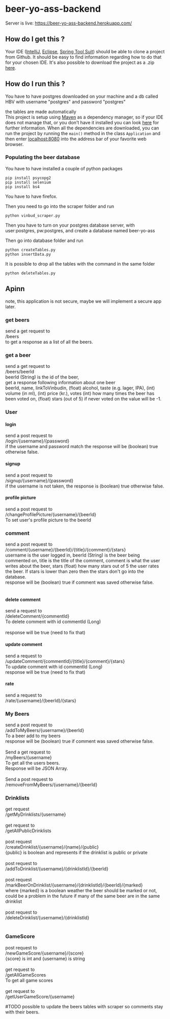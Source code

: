 # beer-yo-ass-backend

Server is live: https://beer-yo-ass-backend.herokuapp.com/

## How do I get this ?
Your IDE ([IntelliJ](https://www.jetbrains.com/idea/), [Eclipse](https://eclipse.org/), [Spring Tool Suit](https://spring.io/tools)) should be able to clone a project from Github.
It should be easy to find information regarding how to do that for your chosen IDE.
It's also possible to download the project as a .zip [here](https://github.com/mbook/SpringBootMVC/archive/master.zip).

## How do I run this ?
You have to have postgres downloaded on your machine and a db called HBV with username "postgres" and password "postgres" <br />

the tables are made automatically <br /> 
This project is setup using [Maven](https://maven.apache.org/what-is-maven.html) as a dependency manager, so if your IDE does not manage that, or you don't have it installed you can look [here](https://maven.apache.org/install.html) for further information.
When all the dependencies are downloaded, you can run the project by running the ``main()`` method in the class ``Application`` and then enter [localhost:8080](http://localhost:8080) into the address bar of your favorite web browser.


### Populating the beer database
You have to have installed a couple of python packages
```$xslt
pip install psycopg2
pip install selenium
pip install bs4
```
You have to have firefox.

Then you need to go into the scraper folder and run
```$xslt
python vinbud_scraper.py
```

Then you have to turn on your postgres database server, with user:postgres, pw:postgres, and create a database named beer-yo-ass

Then go into database folder and run
```$xslt
python createTables.py
python insertData.py
```

It is possible to drop all the tables with the command in the same folder
```$xslt
python deleteTables.py
```


## Apinn
note, this application is not secure, maybe we will implement a secure app later.
<br />

### get beers
send a get request to 
<br />
/beers
<br />
to get a response as a list of all the beers.

### get a beer
send a get request to 
<br />
/beers/beerId
<br />
beerId (String) is the id of the beer,
<br />
get a response following information about one beer
<br />
beerId, name, 
linkToVinbudin, 
(float) alcohol, 
taste (e.g. lager, IPA),
(int) volume (in ml),
(int) price (kr.),
votes (int) how many times the beer has been voted on,
(float) stars (out of 5) if never voted on the value will be -1.

### User

#### login
send a post request to 
<br />
/login/{username}/{password}
<br />
if the username and password match the response will be (boolean) true otherwise false.
<br />
#### signup
send a post request to 
<br />
/signup/{username}/{password}
<br />
if the username is not taken, the response is (boolean) true otherwise false.

#### profile picture
send a post request to 
<br />
/changeProfilePicture/{username}/{beerId}
<br />
To set user's profile picture to the beerId

### comment
send a post request to 
<br />
/comment/{username}/{beerId}/{title}/{comment}/{stars}
<br />
username is the user logged in, 
beerId (String) is the beer being commented on,
title is the title of the comment,
comment is what the user writes about the beer,
stars (float) how many stars out of 5 the user rates the beer. If stars is lower than zero then the stars don't go into the database.
<br />
response will be (boolean) true if comment was saved otherwise false.
<br />
<br />

#### delete comment
send a request to 
<br />
/deleteComment/{commentId}
<br />
To delete comment with id commentId (Long)
<br />
<br />
response will be true (need to fix that)
#### update comment
send a request to 
<br />
/updateComment/{commentId}/{title}/{comment}/{stars}
<br />
To update comment with id commentId (Long)
<br />
response will be true (need to fix that)

#### rate
send a request to 
<br />
/rate/{username}/{beerId}/{stars}


### My Beers
send a post request to 
<br />
/addToMyBeers/{username}/{beerId}
<br />
To a beer add to my beers
<br />
response will be (boolean) true if comment was saved otherwise false.
<br />
<br />
Send a get request to 
<br />
/myBeers/{username}
<br />
To get all the users beers.
<br />
Response will be JSON Array.
<br />
<br />
Send a post request to
<br />
/removeFromMyBeers/{username}/{beerId}
 
### Drinklists
get request 
<br />
/getMyDrinklists/{username}
<br />
<br />
get request to
<br />
/getAllPublicDrinklists
<br />
<br />
post request 
<br />
/createDrinklist/{username}/{name}/{public}
<br />
{public} is boolean and represents if the drinklist is public or private
<br />
<br />
post request to 
<br />
/addToDrinklist/{username}/{drinklistId}/{beerId}
<br />
<br />
post request
<br />
/markBeerOnDrinklist/{username}/{drinklistId}/{beerId}/{marked}
<br />
where {marked} is a boolean weather the beer should be marked or not, could be a problem in the future if many of the same beer are in the same drinklist
<br />
<br />
post request to
<br />
/deleteDrinklist/{username}/{drinklistId}
<br />
<br/>

### GameScore
post request to
<br />
/newGameScore/{username}/{score}
<br />
{score} is int and {username} is string
<br />
<br />
get request to
<br />
/getAllGameScores
<br />
To get all game scores
<br />
<br />
get request to 
<br />
/getUserGameScore/{username}

#TODO
possible to update the beers tables with scraper so comments stay with their beers.